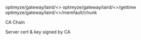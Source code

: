 optimyze/gateway/laird/<<IMEI>>
optimyze/gateway/laird/<<IMEI>>/gettime
optimyze/gateway/laird/<<IMEI>>/memfault/chunk


CA Chain

Server cert & key signed by CA
